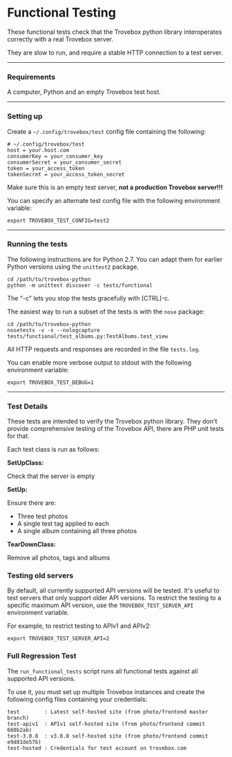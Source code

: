 Functional Testing
=======================

These functional tests check that the Trovebox python library interoperates
correctly with a real Trovebox server.

They are slow to run, and require a stable HTTP connection to a test server.

----------------------------------------
<a name="requirements"></a>
### Requirements
A computer, Python and an empty Trovebox test host.

---------------------------------------
<a name="setup"></a>
### Setting up

Create a ``~/.config/trovebox/test`` config file containing the following:

    # ~/.config/trovebox/test
    host = your.host.com
    consumerKey = your_consumer_key
    consumerSecret = your_consumer_secret
    token = your_access_token
    tokenSecret = your_access_token_secret

Make sure this is an empty test server, **not a production Trovebox server!!!**

You can specify an alternate test config file with the following environment variable:

    export TROVEBOX_TEST_CONFIG=test2

---------------------------------------
<a name="running"></a>
### Running the tests

The following instructions are for Python 2.7. You can adapt them for earlier
Python versions using the ``unittest2`` package.

    cd /path/to/trovebox-python
    python -m unittest discover -c tests/functional

The "-c" lets you stop the tests gracefully with \[CTRL\]-c.

The easiest way to run a subset of the tests is with the ``nose`` package:

    cd /path/to/trovebox-python
    nosetests -v -s --nologcapture tests/functional/test_albums.py:TestAlbums.test_view

All HTTP requests and responses are recorded in the file ``tests.log``.

You can enable more verbose output to stdout with the following environment variable:

    export TROVEBOX_TEST_DEBUG=1

---------------------------------------
<a name="test_details"></a>
### Test Details

These tests are intended to verify the Trovebox python library.
They don't provide comprehensive testing of the Trovebox API,
there are PHP unit tests for that.

Each test class is run as follows:

**SetUpClass:**

Check that the server is empty

**SetUp:**

Ensure there are:

 * Three test photos
 * A single test tag applied to each
 * A single album containing all three photos

**TearDownClass:**

Remove all photos, tags and albums

### Testing old servers

By default, all currently supported API versions will be tested.
It's useful to test servers that only support older API versions.
To restrict the testing to a specific maximum API version, use the
``TROVEBOX_TEST_SERVER_API`` environment variable.

For example, to restrict testing to APIv1 and APIv2:

    export TROVEBOX_TEST_SERVER_API=2

<a name="full_regression"></a>
### Full Regression Test

The ``run_functional_tests`` script runs all functional tests against
all supported API versions.

To use it, you must set up multiple Trovebox instances and create the following
config files containing your credentials:

    test        : Latest self-hosted site (from photo/frontend master branch)
    test-apiv1  : APIv1 self-hosted site (from photo/frontend commit 660b2ab)
    test-3.0.8  : v3.0.8 self-hosted site (from photo/frontend commit e9d81de57b)
    test-hosted : Credentials for test account on trovebox.com
